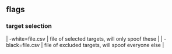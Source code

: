 ## flags

### target selection
| -white=file.csv | file of selected targets, will only spoof these |
| -black=file.csv | file of excluded targets, will spoof everyone else |
